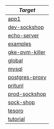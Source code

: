 | *Target* |
| -------- | 
|[app1](../app1/docs/README.md)|
|[dev-sockshop](../dev-sockshop/docs/README.md)|
|[echo-server](../echo-server/docs/README.md)|
|[examples](../examples/docs/README.md)|
|[gke-pvm-killer](../gke-pvm-killer/docs/README.md)|
|[global](../global/docs/README.md)|
|[mysql](../mysql/docs/README.md)|
|[postgres-proxy](../postgres-proxy/docs/README.md)|
|[pritunl](../pritunl/docs/README.md)|
|[prod-sockshop](../prod-sockshop/docs/README.md)|
|[sock-shop](../sock-shop/docs/README.md)|
|[tesoro](../tesoro/docs/README.md)|
|[tutorial](../tutorial/docs/README.md)|
